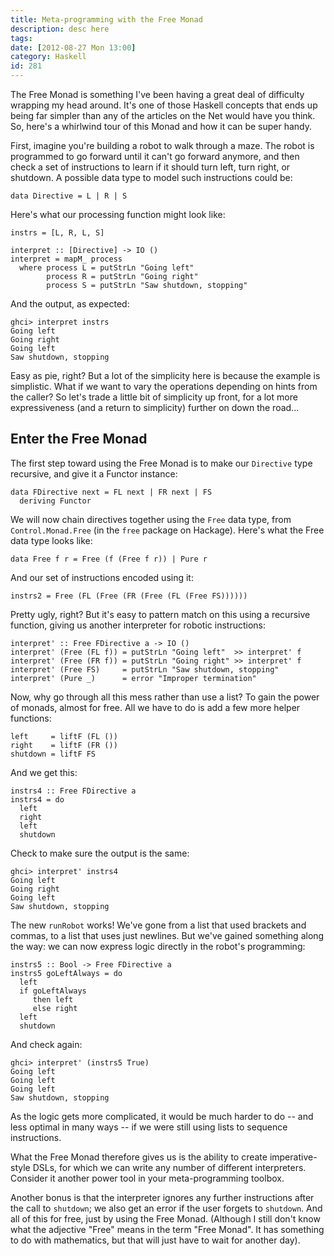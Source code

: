 ```yaml
---
title: Meta-programming with the Free Monad
description: desc here
tags: 
date: [2012-08-27 Mon 13:00]
category: Haskell
id: 281
---
```


The Free Monad is something I've been having a great deal of difficulty wrapping my head around. It's one of those Haskell concepts that ends up being far simpler than any of the articles on the Net would have you think. So, here's a whirlwind tour of this Monad and how it can be super handy.

First, imagine you're building a robot to walk through a maze. The robot is programmed to go forward until it can't go forward anymore, and then check a set of instructions to learn if it should turn left, turn right, or shutdown. A possible data type to model such instructions could be:

``` {.sourceCode .literate .haskell}
data Directive = L | R | S
```

Here's what our processing function might look like:

``` {.sourceCode .literate .haskell}
instrs = [L, R, L, S]

interpret :: [Directive] -> IO ()
interpret = mapM_ process
  where process L = putStrLn "Going left"
        process R = putStrLn "Going right"
        process S = putStrLn "Saw shutdown, stopping"
```

And the output, as expected:

    ghci> interpret instrs
    Going left
    Going right
    Going left
    Saw shutdown, stopping

Easy as pie, right? But a lot of the simplicity here is because the example is simplistic. What if we want to vary the operations depending on hints from the caller? So let's trade a little bit of simplicity up front, for a lot more expressiveness (and a return to simplicity) further on down the road...

Enter the Free Monad
--------------------

The first step toward using the Free Monad is to make our `Directive` type recursive, and give it a Functor instance:

``` {.sourceCode .literate .haskell}
data FDirective next = FL next | FR next | FS
  deriving Functor
```

We will now chain directives together using the `Free` data type, from `Control.Monad.Free` (in the `free` package on Hackage). Here's what the Free data type looks like:

``` {.sourceCode .haskell}
data Free f r = Free (f (Free f r)) | Pure r
```

And our set of instructions encoded using it:

``` {.sourceCode .literate .haskell}
instrs2 = Free (FL (Free (FR (Free (FL (Free FS))))))
```

Pretty ugly, right? But it's easy to pattern match on this using a recursive function, giving us another interpreter for robotic instructions:

``` {.sourceCode .literate .haskell}
interpret' :: Free FDirective a -> IO ()
interpret' (Free (FL f)) = putStrLn "Going left"  >> interpret' f
interpret' (Free (FR f)) = putStrLn "Going right" >> interpret' f
interpret' (Free FS)     = putStrLn "Saw shutdown, stopping"
interpret' (Pure _)      = error "Improper termination"
```

Now, why go through all this mess rather than use a list? To gain the power of monads, almost for free. All we have to do is add a few more helper functions:

``` {.sourceCode .literate .haskell}
left     = liftF (FL ())
right    = liftF (FR ())
shutdown = liftF FS
```

And we get this:

``` {.sourceCode .literate .haskell}
instrs4 :: Free FDirective a
instrs4 = do
  left
  right
  left
  shutdown
```

Check to make sure the output is the same:

    ghci> interpret' instrs4
    Going left
    Going right
    Going left
    Saw shutdown, stopping

The new `runRobot` works! We've gone from a list that used brackets and commas, to a list that uses just newlines. But we've gained something along the way: we can now express logic directly in the robot's programming:

``` {.sourceCode .literate .haskell}
instrs5 :: Bool -> Free FDirective a
instrs5 goLeftAlways = do
  left
  if goLeftAlways
     then left
     else right
  left
  shutdown
```

And check again:

    ghci> interpret' (instrs5 True)
    Going left
    Going left
    Going left
    Saw shutdown, stopping

As the logic gets more complicated, it would be much harder to do -- and less optimal in many ways -- if we were still using lists to sequence instructions.

What the Free Monad therefore gives us is the ability to create imperative-style DSLs, for which we can write any number of different interpreters. Consider it another power tool in your meta-programming toolbox.

Another bonus is that the interpreter ignores any further instructions after the call to `shutdown`; we also get an error if the user forgets to `shutdown`. And all of this for free, just by using the Free Monad. (Although I still don't know what the adjective "Free" means in the term "Free Monad". It has something to do with mathematics, but that will just have to wait for another day).

